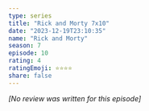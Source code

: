 ```yaml
---
type: series
title: "Rick and Morty 7x10"
date: "2023-12-19T23:10:35"
name: "Rick and Morty"
season: 7
episode: 10
rating: 4
ratingEmoji: ⭐️⭐️⭐️⭐️
share: false
---
```


_[No review was written for this episode]_
